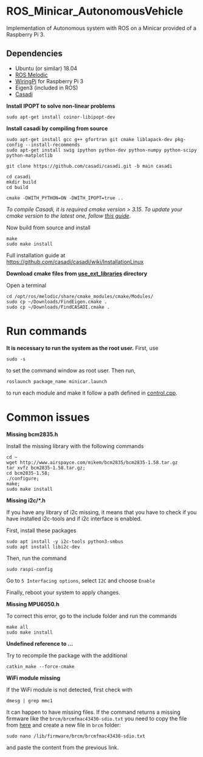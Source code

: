 # ROS_Minicar_AutonomousVehicle
Implementation of Autonomous system with ROS on a Minicar provided of a Raspberry Pi 3.
## Dependencies
- Ubuntu (or similar) 18.04
- [ROS Melodic](http://wiki.ros.org/melodic/Installation/Ubuntu)
- [WiringPi](https://github.com/WiringPi/WiringPi) for Raspberry Pi 3
- Eigen3 (included in ROS)
- [Casadi](https://github.com/casadi/casadi)


 **Install IPOPT to solve non-linear problems**

```
sudo apt-get install coinor-libipopt-dev
```
**Install casadi by compiling from source**

```
sudo apt-get install gcc g++ gfortran git cmake liblapack-dev pkg-config --install-recommends
sudo apt-get install swig ipython python-dev python-numpy python-scipy python-matplotlib

git clone https://github.com/casadi/casadi.git -b main casadi

cd casadi
mkdir build
cd build

cmake -DWITH_PYTHON=ON -DWITH_IPOPT=true ..
```
*To compile Casadi, it is required cmake version > 3.15. To update your cmake version to the latest one, follow [this guide](https://apt.kitware.com/).*

Now build from source and install
```
make
sudo make install
```

Full installation guide at https://github.com/casadi/casadi/wiki/InstallationLinux


**Download cmake files from [use_ext_libraries](/use_ext_libraries) directory**

Open a terminal

```
cd /opt/ros/melodic/share/cmake_modules/cmake/Modules/
sudo cp ~/Downloads/FindEigen.cmake .
sudo cp ~/Downloads/FindCASADI.cmake .
```

# Run commands

**It is necessary to run the system as the root user.**
First, use 
```
sudo -s
```
to set the command window as root user. Then run,
```
roslaunch package_name minicar.launch
```
to run each module and make it follow a path defined in [control.cpp](./src/control.cpp).

# Common issues
**Missing bcm2835.h**

Install the missing library with the following commands

```
cd ~                  
wget http://www.airspayce.com/mikem/bcm2835/bcm2835-1.58.tar.gz                       
tar xvfz bcm2835-1.58.tar.gz;                      
cd bcm2835-1.58;                       
./configure;                      
make;        
sudo make install
```

**Missing i2c/*.h**

If you have any library of i2c missing, it means that you have to check if you have installed i2c-tools and if i2c interface is enabled.

First, install these packages
```
sudo apt install -y i2c-tools python3-smbus
sudo apt install libi2c-dev
```
Then, run the command
```
sudo raspi-config
```
Go to ```5 Interfacing options```, select ```I2C``` and choose ```Enable```

Finally, reboot your system to apply changes.

**Missing MPU6050.h**

To correct this error, go to the include folder and run the commands
```
make all
sudo make install
```

**Undefined reference to ...**

Try to recompile the package with the additional

```
catkin_make --force-cmake
```

**WiFi module missing**

If the WiFi module is not detected, first check with

```
dmesg | grep mmc1
```

It can happen to have missing files. If the command returns a missing firmware like the ```brcm/brcmfmac43430-sdio.txt``` you need to copy the file from [here](https://github.com/armbian/firmware/blob/master/brcm/brcmfmac43430-sdio.txt) and create a new file in ```brcm``` folder:

```
sudo nano /lib/firmware/brcm/brcmfmac43430-sdio.txt
```

and paste the content from the previous link.

